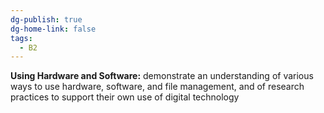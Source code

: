 ```yaml
---
dg-publish: true
dg-home-link: false
tags:
  - B2
---
```

**Using Hardware and Software:** demonstrate an understanding of various ways to use hardware, software, and file management, and of research practices to support their own use of digital technology